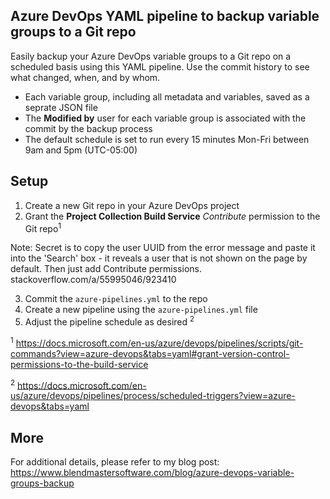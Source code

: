 ## Azure DevOps YAML pipeline to backup variable groups to a Git repo

Easily backup your Azure DevOps variable groups to a Git repo on a scheduled basis using this YAML pipeline. Use the commit history to see what changed, when, and by whom.

- Each variable group, including all metadata and variables, saved as a seprate JSON file
- The **Modified by** user for each variable group is associated with the commit by the backup process
- The default schedule is set to run every 15 minutes Mon-Fri between 9am and 5pm (UTC-05:00)

## Setup

1. Create a new Git repo in your Azure DevOps project
2. Grant the **Project Collection Build Service** _Contribute_ permission to the Git repo<sup>1</sup>

Note: Secret is to copy the user UUID from the error message and paste it into the 'Search' box - it reveals a user that is not shown on the page by default. Then just add Contribute permissions. stackoverflow.com/a/55995046/923410  

3. Commit the `azure-pipelines.yml` to the repo
4. Create a new pipeline using the `azure-pipelines.yml` file
5. Adjust the pipeline schedule as desired <sup>2</sup>

<sup>1</sup> https://docs.microsoft.com/en-us/azure/devops/pipelines/scripts/git-commands?view=azure-devops&tabs=yaml#grant-version-control-permissions-to-the-build-service

<sup>2</sup> https://docs.microsoft.com/en-us/azure/devops/pipelines/process/scheduled-triggers?view=azure-devops&tabs=yaml

## More

For additional details, please refer to my blog post: https://www.blendmastersoftware.com/blog/azure-devops-variable-groups-backup
